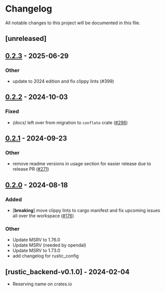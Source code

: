 # Changelog

All notable changes to this project will be documented in this file.

## [unreleased]

## [0.2.3](https://github.com/rustic-rs/rustic_core/compare/rustic_config-v0.2.2...rustic_config-v0.2.3) - 2025-06-29

### Other

- update to 2024 edition and fix clippy lints (#399)

## [0.2.2](https://github.com/rustic-rs/rustic_core/compare/rustic_config-v0.2.1...rustic_config-v0.2.2) - 2024-10-03

### Fixed

- *(docs)* left over from migration to `conflate` crate ([#296](https://github.com/rustic-rs/rustic_core/pull/296))

## [0.2.1](https://github.com/rustic-rs/rustic_core/compare/rustic_config-v0.2.0...rustic_config-v0.2.1) - 2024-09-23

### Other

- remove readme versions in usage section for easier release due to release PR ([#271](https://github.com/rustic-rs/rustic_core/pull/271))

## [0.2.0](https://github.com/rustic-rs/rustic_core/compare/rustic_config-v0.1.0...rustic_config-v0.2.0) - 2024-08-18

### Added
- [**breaking**] move clippy lints to cargo manifest and fix upcoming issues all over the workspace ([#176](https://github.com/rustic-rs/rustic_core/pull/176))

### Other
- Update MSRV to 1.76.0
- Update MSRV (needed by opendal)
- Update MSRV to 1.73.0
- add changelog for rustic_config

## [rustic_backend-v0.1.0] - 2024-02-04

- Reserving name on crates.io

<!-- generated by git-cliff -->
